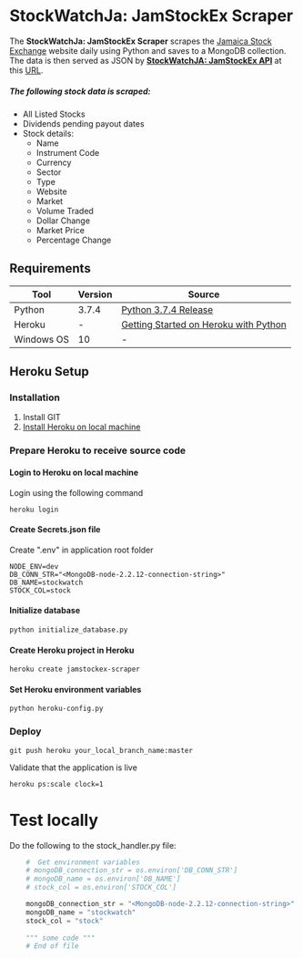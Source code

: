 # StockWatchJa: JamStockEx Scraper

The **StockWatchJa: JamStockEx Scraper** scrapes the [Jamaica Stock Exchange](https://www.jamstockex.com/) website daily using Python and saves to a MongoDB collection.
The data is then served as JSON by **[StockWatchJA: JamStockEx API](https://github.com/sdclarkelab/jamstockex-api)** at this [URL](http://jamstockexapi.stockwatchja.com/stocks).

##### The following stock data is scraped:
- All Listed Stocks
- Dividends pending payout dates
- Stock details:
    - Name
    - Instrument Code
    - Currency
    - Sector
    - Type
    - Website
    - Market
    - Volume Traded
    - Dollar Change
    - Market Price
    - Percentage Change


## Requirements
Tool | Version  | Source |
--- | --- | --- |
Python |3.7.4| [Python 3.7.4 Release](https://www.python.org/downloads/release/python-374/)|
Heroku|-|[Getting Started on Heroku with Python](https://devcenter.heroku.com/articles/getting-started-with-python)|
Windows OS| 10 | - |


## Heroku Setup

### Installation
1. Install GIT
2. [Install Heroku on local machine](https://devcenter.heroku.com/articles/getting-started-with-python#set-up)


### Prepare Heroku to receive source code

#### Login to Heroku on local machine
Login using the following command
```shell script
heroku login
```

#### Create Secrets.json file
Create ".env" in application root folder
```.env
NODE_ENV=dev
DB_CONN_STR="<MongoDB-node-2.2.12-connection-string>"
DB_NAME=stockwatch
STOCK_COL=stock
```

#### Initialize database
```shell script
python initialize_database.py
```

#### Create Heroku project in Heroku
```shell script
heroku create jamstockex-scraper
```

#### Set Heroku environment variables
```shell script
python heroku-config.py
```

### Deploy 
```shell script
git push heroku your_local_branch_name:master
```
Validate that the application is live
```shell script
heroku ps:scale clock=1
```

# Test locally
Do the following to the stock_handler.py file:
``` python
    #  Get environment variables
    # mongoDB_connection_str = os.environ['DB_CONN_STR']
    # mongoDB_name = os.environ['DB_NAME']
    # stock_col = os.environ['STOCK_COL']

    mongoDB_connection_str = "<MongoDB-node-2.2.12-connection-string>"
    mongoDB_name = "stockwatch"
    stock_col = "stock"
    
    """ some code """
    # End of file
```
